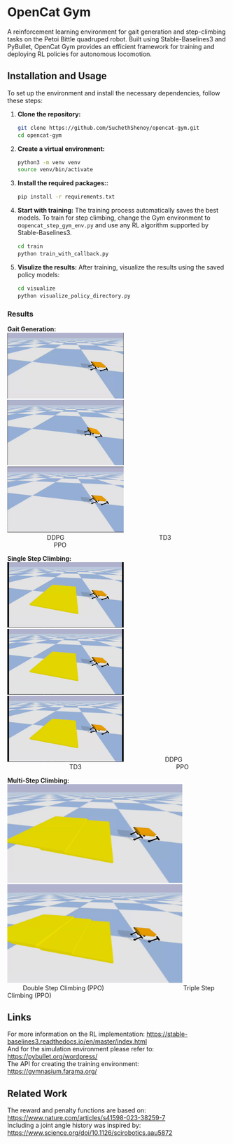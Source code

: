 # OpenCat Gym
A reinforcement learning environment for gait generation and step-climbing tasks on the Petoi Bittle quadruped robot. Built using Stable-Baselines3 and PyBullet, OpenCat Gym provides an efficient framework for training and deploying RL policies for autonomous locomotion.

## Installation and Usage

To set up the environment and install the necessary dependencies, follow these steps:

1. **Clone the repository:**
   ``` bash
   git clone https://github.com/SuchethShenoy/opencat-gym.git
   cd opencat-gym
   ```
2. **Create a virtual environment:** 
    ``` bash
    python3 -m venv venv
    source venv/bin/activate  
    ```
3. **Install the required packages::** 
    ``` bash
    pip install -r requirements.txt 
    ```
4. **Start with training:** 
    The training process automatically saves the best models. To train for step climbing, change the Gym environment to o`opencat_step_gym_env.py` and use any RL algorithm supported by Stable-Baselines3.

    ``` bash
    cd train
    python train_with_callback.py
    ```
4. **Visulize the results:** 
    After training, visualize the results using the saved policy models:
    ``` bash
    cd visualize
    python visualize_policy_directory.py
    ```

### Results
**Gait Generation:**  <br />
<img src=animations/best_model_gait_DDPG.gif width="266" />  <img src=animations/best_model_gait_TD3_.gif width="266" />  <img src=animations/best_model_gait_PPO.gif width="266" />  
&nbsp;&nbsp;&nbsp;&nbsp; &nbsp;&nbsp;&nbsp;&nbsp;&nbsp;&nbsp;&nbsp;&nbsp; &nbsp;&nbsp;&nbsp;&nbsp;&nbsp;&nbsp;&nbsp;&nbsp; DDPG  &nbsp;&nbsp;&nbsp;&nbsp;&nbsp;&nbsp;&nbsp;&nbsp; &nbsp;&nbsp;&nbsp;&nbsp;&nbsp;&nbsp;&nbsp;&nbsp; &nbsp;&nbsp;&nbsp;&nbsp;&nbsp;&nbsp;&nbsp;&nbsp; &nbsp;&nbsp;&nbsp;&nbsp;&nbsp;&nbsp;&nbsp;&nbsp; &nbsp;&nbsp;&nbsp;&nbsp;&nbsp;&nbsp;&nbsp;&nbsp; &nbsp;&nbsp;&nbsp;&nbsp;&nbsp;&nbsp;&nbsp;&nbsp; TD3 &nbsp;&nbsp;&nbsp;&nbsp;&nbsp;&nbsp;&nbsp;&nbsp; &nbsp;&nbsp;&nbsp;&nbsp;&nbsp;&nbsp;&nbsp;&nbsp; &nbsp;&nbsp;&nbsp;&nbsp;&nbsp;&nbsp;&nbsp;&nbsp; &nbsp;&nbsp;&nbsp;&nbsp;&nbsp;&nbsp;&nbsp;&nbsp; &nbsp;&nbsp;&nbsp;&nbsp;&nbsp;&nbsp;&nbsp;&nbsp; &nbsp;&nbsp;&nbsp;&nbsp;&nbsp;&nbsp;&nbsp;&nbsp; PPO

**Single Step Climbing:**  <br />
<img src=animations/best_model_single_step_DDPG.gif width="266" />  <img src=animations/best_model_single_step_TD3.gif width="266" />  <img src=animations/best_model_single_step_PPO.gif width="266" />
&nbsp;&nbsp;&nbsp;&nbsp; &nbsp;&nbsp;&nbsp;&nbsp;&nbsp;&nbsp;&nbsp;&nbsp; &nbsp;&nbsp;&nbsp;&nbsp;&nbsp;&nbsp;&nbsp;&nbsp; DDPG  &nbsp;&nbsp;&nbsp;&nbsp;&nbsp;&nbsp;&nbsp;&nbsp; &nbsp;&nbsp;&nbsp;&nbsp;&nbsp;&nbsp;&nbsp;&nbsp; &nbsp;&nbsp;&nbsp;&nbsp;&nbsp;&nbsp;&nbsp;&nbsp; &nbsp;&nbsp;&nbsp;&nbsp;&nbsp;&nbsp;&nbsp;&nbsp; &nbsp;&nbsp;&nbsp;&nbsp;&nbsp;&nbsp;&nbsp;&nbsp; &nbsp;&nbsp;&nbsp;&nbsp;&nbsp;&nbsp;&nbsp;&nbsp; TD3 &nbsp;&nbsp;&nbsp;&nbsp;&nbsp;&nbsp;&nbsp;&nbsp; &nbsp;&nbsp;&nbsp;&nbsp;&nbsp;&nbsp;&nbsp;&nbsp; &nbsp;&nbsp;&nbsp;&nbsp;&nbsp;&nbsp;&nbsp;&nbsp; &nbsp;&nbsp;&nbsp;&nbsp;&nbsp;&nbsp;&nbsp;&nbsp; &nbsp;&nbsp;&nbsp;&nbsp;&nbsp;&nbsp;&nbsp;&nbsp; &nbsp;&nbsp;&nbsp;&nbsp;&nbsp;&nbsp;&nbsp;&nbsp; PPO

**Multi-Step Climbing:**  <br />
<img src=animations/best_model_double_step_PPO.gif width="400" /> <img src=animations/best_model_triple_step_PPO.gif width="400" />
&nbsp;&nbsp;&nbsp;&nbsp;&nbsp;&nbsp;&nbsp;&nbsp; &nbsp;&nbsp;&nbsp;&nbsp;&nbsp;&nbsp;&nbsp;&nbsp; &nbsp;&nbsp;&nbsp;&nbsp;&nbsp;&nbsp;&nbsp;&nbsp; Double Step Climbing (PPO)  &nbsp;&nbsp;&nbsp;&nbsp;&nbsp;&nbsp;&nbsp;&nbsp; &nbsp;&nbsp;&nbsp;&nbsp;&nbsp;&nbsp;&nbsp;&nbsp; &nbsp;&nbsp;&nbsp;&nbsp;&nbsp;&nbsp;&nbsp;&nbsp; &nbsp;&nbsp;&nbsp;&nbsp;&nbsp;&nbsp;&nbsp;&nbsp; &nbsp;&nbsp;&nbsp;&nbsp;&nbsp;&nbsp;&nbsp;&nbsp; Triple Step Climbing (PPO)



## Links
For more information on the RL implementation: https://stable-baselines3.readthedocs.io/en/master/index.html \
And for the simulation environment please refer to: https://pybullet.org/wordpress/ \
The API for creating the training environment: https://gymnasium.farama.org/

## Related Work
The reward and penalty functions are based on: https://www.nature.com/articles/s41598-023-38259-7 \
Including a joint angle history was inspired by: https://www.science.org/doi/10.1126/scirobotics.aau5872
